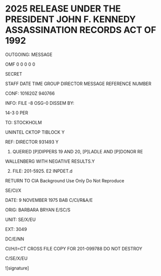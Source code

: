 # 2025 RELEASE UNDER THE PRESIDENT JOHN F. KENNEDY ASSASSINATION RECORDS ACT OF 1992

OUTGOING: MESSAGE

OMF 0 0 0 0 0

SECRET

STAFF DATE TIME GROUP DIRECTOR MESSAGE REFERENCE NUMBER

CONF: 101620Z 940766

INFO: FILE -8 OSG-0 DISSEM BY:

14-3 0 PER

TO: STOCKHOLM

UNINTEL CKTOP TIBLOCK Y

REF: DIRECTOR 931493 Y

1. QUERIED [P]DIPPERS 19 AND 20, [P]LADLE AND [P]DONOR RE

WALLENBERG WITH NEGATIVE RESULTS.Y

2. FILE: 201-5925. E2 INPDET.d

RETURN TO CIA
Background Use Only
Do Not Reproduce

SE/CI/X

DATE: 9 NOVEMBER 1975 BAB C/CI/R&A/E

ORIG: BARBARA BRYAN E/SC/S

UNIT: SE/X/EU

EXT: 3049

DC/E/NN

CI/H/I=CT
CROSS FILE COPY FOR
201-099788
DO NOT DESTROY

C/SE/X/EU

![signature]
